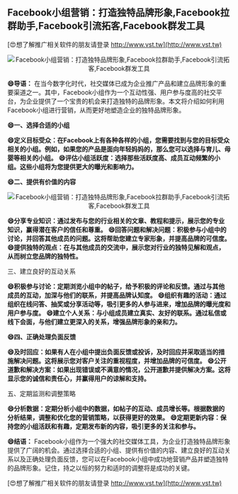 ## **Facebook小组营销：打造独特品牌形象,Facebook拉群助手,Facebook引流拓客,Facebook群发工具**

[😍想了解推广相关软件的朋友请登录 http://www.vst.tw](http://www.vst.tw)

 <center><img src="https://vst.tw/MP4/tuiguang/png/5.png" alt="Facebook小组营销：打造独特品牌形象,Facebook拉群助手,Facebook引流拓客,Facebook群发工具"></center>

**😄导语：**
在当今数字化时代，社交媒体已成为企业推广产品和建立品牌形象的重要渠道之一。其中，Facebook小组作为一个互动性强、用户参与度高的社交平台，为企业提供了一个宝贵的机会来打造独特的品牌形象。本文将介绍如何利用Facebook小组进行营销，从而更好地塑造企业的独特品牌形象。

**😄一、选择合适的小组**

**😄定义目标受众：在Facebook上有各种各样的小组，您需要找到与您的目标受众相关的小组。例如，如果您的产品是面向年轻妈妈的，那么您可以选择与育儿、母婴等相关的小组。**
**😄评估小组活跃度：选择那些活跃度高、成员互动频繁的小组。这些小组将为您提供更大的曝光和影响力。**

**😄二、提供有价值的内容**

 <center><img src="https://vst.tw/MP4/tuiguang/png/6.png" alt="Facebook小组营销：打造独特品牌形象,Facebook拉群助手,Facebook引流拓客,Facebook群发工具"></center>

**😄分享专业知识：通过发布与您的行业相关的文章、教程和提示，展示您的专业知识，赢得潜在客户的信任和尊重。**
**😄回答问题和解决问题：积极参与小组中的讨论，并回答其他成员的问题。这将帮助您建立专家形象，并提高品牌的可信度。**
**😄提供独特的观点：在与其他成员的交流中，展示您对行业的独特见解和观点，从而树立您品牌的独特性。**

三、建立良好的互动关系

**😄积极参与讨论：定期浏览小组中的帖子，给予积极的评论和反馈。通过与其他成员的互动，加深与他们的联系，并提高品牌认知度。**
**😄组织有趣的活动：通过组织在线问答、抽奖或分享活动等，吸引更多的人参与进来，增加品牌的曝光度和用户参与度。**
**😄建立个人关系：与小组成员建立真实、友好的联系。通过私信或线下会面，与他们建立更深入的关系，增强品牌形象的亲和力。**

**😄四、正确处理负面反馈**

**😄及时回应：如果有人在小组中提出负面反馈或投诉，及时回应并采取适当的措施解决问题。这将展示您对客户关注的重视程度，并增加品牌的可信度。**
**😄公开道歉和解决方案：如果出现错误或不满意的情况，公开道歉并提供解决方案。这将显示您的诚信和责任心，并赢得用户的谅解和支持。**

五、定期监测和调整策略

**😄分析数据：定期分析小组中的数据，如帖子的互动、成员增长等。根据数据的分析结果，调整和优化您的营销策略，以获得更好的效果。**
**😄定期更新内容：保持您的小组活跃和有趣，定期发布新的内容，吸引更多的关注和参与。**

**😄结语：**
Facebook小组作为一个强大的社交媒体工具，为企业打造独特品牌形象提供了广阔的机会。通过选择合适的小组、提供有价值的内容、建立良好的互动关系以及正确处理负面反馈，您可以在Facebook小组中成功地营销产品并塑造独特的品牌形象。记住，持之以恒的努力和适时的调整将是成功的关键。

[😍想了解推广相关软件的朋友请登录 http://www.vst.tw](http://www.vst.tw)



